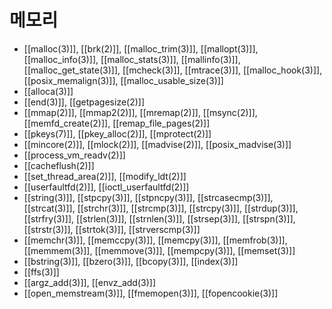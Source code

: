# 메모리

* [[malloc(3)]], [[brk(2)]], [[malloc_trim(3)]], [[mallopt(3)]], [[malloc_info(3)]], [[malloc_stats(3)]], [[mallinfo(3)]], [[malloc_get_state(3)]], [[mcheck(3)]], [[mtrace(3)]], [[malloc_hook(3)]], [[posix_memalign(3)]], [[malloc_usable_size(3)]]
* [[alloca(3)]]
* [[end(3)]], [[getpagesize(2)]]
* [[mmap(2)]], [[mmap2(2)]], [[mremap(2)]], [[msync(2)]], [[memfd_create(2)]], [[remap_file_pages(2)]]
* [[pkeys(7)]], [[pkey_alloc(2)]], [[mprotect(2)]]
* [[mincore(2)]], [[mlock(2)]], [[madvise(2)]], [[posix_madvise(3)]]
* [[process_vm_readv(2)]]
* [[cacheflush(2)]]
* [[set_thread_area(2)]], [[modify_ldt(2)]]
* [[userfaultfd(2)]], [[ioctl_userfaultfd(2)]]
* [[string(3)]], [[stpcpy(3)]], [[stpncpy(3)]], [[strcasecmp(3)]], [[strcat(3)]], [[strchr(3)]], [[strcmp(3)]], [[strcpy(3)]], [[strdup(3)]], [[strfry(3)]], [[strlen(3)]], [[strnlen(3)]], [[strsep(3)]], [[strspn(3)]], [[strstr(3)]], [[strtok(3)]], [[strverscmp(3)]]
* [[memchr(3)]], [[memccpy(3)]], [[memcpy(3)]], [[memfrob(3)]], [[memmem(3)]], [[memmove(3)]], [[mempcpy(3)]], [[memset(3)]]
* [[bstring(3)]], [[bzero(3)]], [[bcopy(3)]], [[index(3)]]
* [[ffs(3)]]
* [[argz_add(3)]], [[envz_add(3)]]
* [[open_memstream(3)]], [[fmemopen(3)]], [[fopencookie(3)]]
